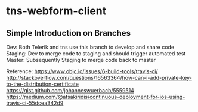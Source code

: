 # tns-webform-client

Simple Introduction on Branches
------
Dev: Both Telerik and tns use this branch to develop and share code
Staging: Dev to merge code to staging and should trigger automated test
Master: Subsequently Staging to merge code back to master


Reference:
https://www.objc.io/issues/6-build-tools/travis-ci/
http://stackoverflow.com/questions/16563364/how-can-i-add-private-key-to-the-distribution-certificate
https://gist.github.com/johanneswuerbach/5559514
https://medium.com/@atsakiridis/continuous-deployment-for-ios-using-travis-ci-55dcea342d9